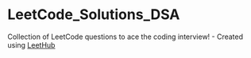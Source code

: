 # LeetCode_Solutions_DSA
Collection of LeetCode questions to ace the coding interview! - Created using [LeetHub](https://github.com/QasimWani/LeetHub)
